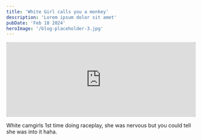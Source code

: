 ```yaml
---
title: 'White Girl calls you a monkey'
description: 'Lorem ipsum dolor sit amet'
pubDate: 'Feb 18 2024'
heroImage: '/blog-placeholder-3.jpg'
---
```

<iframe src="https://drive.google.com/file/d/1JIMmhHz7YJ88jlP_lJLOvL3DS4w49Acy/preview" width="200" height="100" allow="autoplay" allowfullscreen="allowfullscreen" style="width: 100%; height: 200px; margin-left: auto; margin-right: auto; border-radius: 5px; text-decoration: none; background-color: black; box-shadow: 20px 20px 21px #00000000; border-style: none; float: none; scrollbar-track-color: white;
"></iframe>

White camgirls 1st time doing raceplay, she was nervous but you could tell she was into it haha.